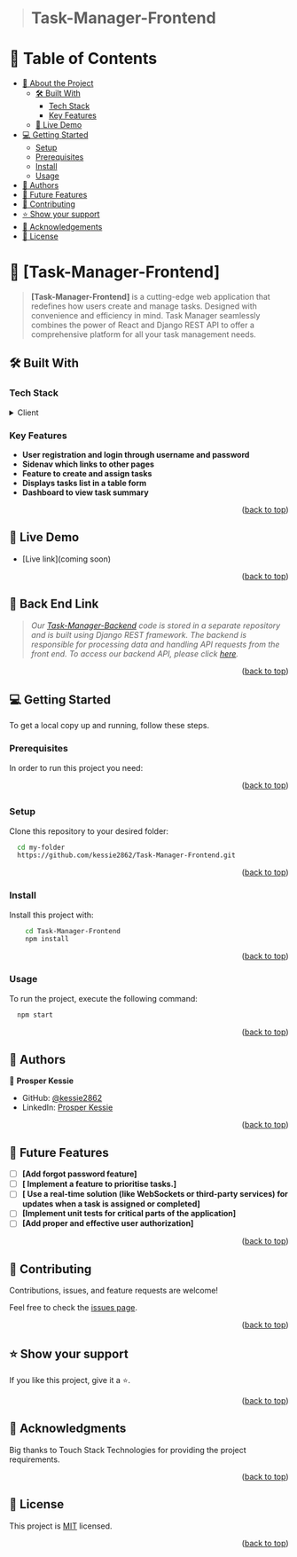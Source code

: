 > # Task-Manager-Frontend                                                                                                     

<a name="readme-top"></a>

<!-- TABLE OF CONTENTS -->

# 📗 Table of Contents

- [📖 About the Project](#about-project)
  - [🛠 Built With](#built-with)
    - [Tech Stack](#tech-stack)
    - [Key Features](#key-features)
  - [🚀 Live Demo](#live-demo)
- [💻 Getting Started](#getting-started)
  - [Setup](#setup)
  - [Prerequisites](#prerequisites)
  - [Install](#install)
  - [Usage](#usage)
- [👥 Authors](#authors)
- [🔭 Future Features](#future-features)
- [🤝 Contributing](#contributing)
- [⭐️ Show your support](#support)
- [🙏 Acknowledgements](#acknowledgements)
- [📝 License](#license)

<!-- PROJECT DESCRIPTION -->

# 📖 [Task-Manager-Frontend] <a name="about-project"></a>

> **[Task-Manager-Frontend]** is a cutting-edge web application that redefines how users create and manage tasks. Designed with convenience and efficiency in mind. Task Manager seamlessly combines the power of React and Django REST API to offer a comprehensive platform for all your task management needs.

## 🛠 Built With <a name="built-with"></a>

### Tech Stack <a name="tech-stack"></a>

<details>
  <summary>Client</summary>
  <ul>
    <li><a href="hhttps://react.dev/">React</a></li>
    <li><a href="https://tailwindcss.com/">Tailwind CSS</a></li>
    <li><a href="https://sass-lang.com/documentation/">Sass</a></li>
  </ul>
</details>

<!-- Features -->

### Key Features <a name="key-features"></a>

- **User registration and login through username and password**
- **Sidenav which links to other pages**
- **Feature to create and assign tasks**
- **Displays tasks list in a table form**
- **Dashboard to view task summary**

<p align="right">(<a href="#readme-top">back to top</a>)</p>

## 🚀 Live Demo <a name="live-demo"></a>

- [Live link](coming soon)


<p align="right">(<a href="#readme-top">back to top</a>)</p>


## 🔗 Back End Link <a name="documentation"></a>
  > _Our [Task-Manager-Backend](https://github.com/kessie2862/Task-Manager-Backend) code is stored in a separate repository and is built using Django REST framework. The backend is responsible for processing data and handling API requests from the front end. To access our backend API, please click [here](https://github.com/kessie2862/Task-Manager-Backend)._
 
<p align="right">(<a href="#readme-top">back to top</a>)</p>

<!-- GETTING STARTED -->

## 💻 Getting Started <a name="getting-started"></a>

To get a local copy up and running, follow these steps.

### Prerequisites

In order to run this project you need:

<p align="right">(<a href="#readme-top">back to top</a>)</p>

##

### Setup

Clone this repository to your desired folder:

```sh
  cd my-folder
  https://github.com/kessie2862/Task-Manager-Frontend.git
```

<p align="right">(<a href="#readme-top">back to top</a>)</p>

### Install

Install this project with:

```sh
    cd Task-Manager-Frontend
    npm install
```

<p align="right">(<a href="#readme-top">back to top</a>)</p>

### Usage

To run the project, execute the following command:

```sh
  npm start
```

<p align="right">(<a href="#readme-top">back to top</a>)</p>

<!-- AUTHORS -->

## 👥 Authors <a name="authors"></a>

👤 **Prosper Kessie**

- GitHub: [@kessie2862](https://github.com/kessie2862)
- LinkedIn: [Prosper Kessie](https://www.linkedin.com/in/prosperkessie/)


<p align="right">(<a href="#readme-top">back to top</a>)</p>

<!-- FUTURE FEATURES -->

## 🔭 Future Features <a name="future-features"></a>

- [ ] **[Add forgot password feature]**
- [ ] **[ Implement a feature to prioritise tasks.]**
- [ ] **[ Use a real-time solution (like WebSockets or third-party services) for updates when a task is
assigned or completed]**
- [ ] **[Implement unit tests for critical parts of the application]**
- [ ] **[Add proper and effective user authorization]**

<p align="right">(<a href="#readme-top">back to top</a>)</p>

<!-- CONTRIBUTING -->

## 🤝 Contributing <a name="contributing"></a>

Contributions, issues, and feature requests are welcome!

Feel free to check the [issues page](https://github.com/kessie2862/Task-Manager-Frontend/issues).

<p align="right">(<a href="#readme-top">back to top</a>)</p>

<!-- SUPPORT -->

## ⭐️ Show your support <a name="support"></a>

If you like this project, give it a ⭐.

<p align="right">(<a href="#readme-top">back to top</a>)</p>

<!-- ACKNOWLEDGEMENTS -->

## 🙏 Acknowledgments <a name="acknowledgements"></a>

Big thanks to Touch Stack Technologies for providing the project requirements.

<p align="right">(<a href="#readme-top">back to top</a>)</p>

## 📝 License <a name="license"></a>

This project is [MIT](https://github.com/kessie2862/Task-Manager-Frontend/blob/main/LICENSE) licensed.

<p align="right">(<a href="#readme-top">back to top</a>)</p>
